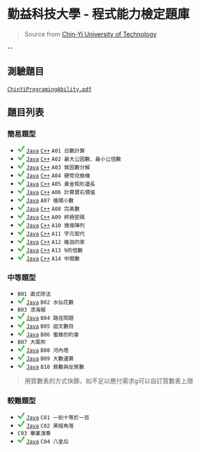 # 勤益科技大學 - 程式能力檢定題庫
> Source from [Chin-Yi University of Technology][csie]

--
## 測驗題目
[`ChinYiProgramingAbility.pdf`](ChinYiProgramingAbility.pdf)

## 題目列表

### 簡易題型
- ![ok][] [`Java`](java/A/A01.java) [`C++`](cpp/A01.cpp) `A01 日數計算`
- ![ok][] [`Java`](java/A/A02.java) [`C++`](cpp/A02.cpp) `A02 最大公因數、最小公倍數`
- ![ok][] [`Java`](java/A/A03.java) [`C++`](cpp/A03.cpp) `A03 質因數分解`
- ![ok][] [`Java`](java/A/A04.java) [`C++`](cpp/A04.cpp) `A04 硬幣兌換機`
- ![ok][] [`Java`](java/A/A05.java) [`C++`](cpp/A05.cpp) `A05 黃金矩形邊長`
- ![ok][] [`Java`](java/A/A06.java) [`C++`](cpp/A06.cpp) `A06 計算寶石價值`
- ![ok][] [`Java`](java/A/A07.java) `A07 循環小數`
- ![ok][] [`Java`](java/A/A08.java) [`C++`](cpp/A08.cpp) `A08 完美數`
- ![ok][] [`Java`](java/A/A09.java) [`C++`](cpp/A09.cpp) `A09 終極密碼`
- ![ok][] [`Java`](java/A/A10.java) [`C++`](cpp/A10.cpp) `A10 搜尋陣列`
- ![ok][] [`Java`](java/A/A11.java) [`C++`](cpp/A11.cpp) `A11 字元取代`
- ![ok][] [`Java`](java/A/A12.java) [`C++`](cpp/A12.cpp) `A12 維迦的家`
- ![ok][] [`Java`](java/A/A13.java) [`C++`](cpp/A13.cpp) `A13 9的倍數`
- ![ok][] [`Java`](java/A/A14.java) [`C++`](cpp/A14.cpp) `A14 中間數`

### 中等題型
- `B01 直式除法`
- ![ok][] [`Java`](java/B/B02.java) `B02 水仙花數`
- `B03 漆海報`
- ![ok][] [`Java`](java/B/B04.java) `B04 路徑問題`
- ![ok][] [`Java`](java/B/B05.java) `B05 迴文數目`
- ![ok][] [`Java`](java/B/B06.java) `B06 蜜蜂的約會`
- `B07 大風吹`
- ![ok][] [`Java`](java/B/B08.java) `B08 河內塔`
- ![ok][] [`Java`](java/B/B09.java) `B09 大數運算`
- ![ok][] [`Java`](java/B/B10.java) `B10 質數與反質數`

> 用質數表的方式快篩，如不足以應付需求g可以自訂質數表上限

### 較難題型
- ![ok][] [`Java`](java/C/C01.java) `C01 一到十等於一百`
- ![ok][] [`Java`](java/C/C02.java) `C02 黑暗角落`
- `C03 畢業演奏`
- ![ok][] [`Java`](java/C/C04.java) `C04 八皇后`


[csie]: <http://csie.ncut.edu.tw>
[ok]: <image/check.png>
